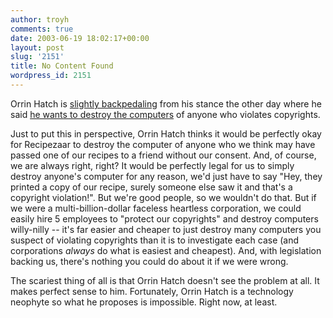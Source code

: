 ```yaml
---
author: troyh
comments: true
date: 2003-06-19 18:02:17+00:00
layout: post
slug: '2151'
title: No Content Found
wordpress_id: 2151
---
```


Orrin Hatch is [slightly backpedaling](http://news.com.com/2100-1028_3-1018845.html) from his stance the other day where he said [he wants to destroy the computers](/archives/2003/06/001483.php#001483) of anyone who violates copyrights.

Just to put this in perspective, Orrin Hatch thinks it would be perfectly okay for Recipezaar to destroy the computer of anyone who we think may have passed one of our recipes to a friend without our consent. And, of course, we are always right, right? It would be perfectly legal for us to simply destroy anyone's computer for any reason, we'd just have to say "Hey, they printed a copy of our recipe, surely someone else saw it and that's a copyright violation!". But we're good people, so we wouldn't do that. But if we were a multi-billion-dollar faceless heartless corporation, we could easily hire 5 employees to "protect our copyrights" and destroy computers willy-nilly -- it's far easier and cheaper to just destroy many computers you suspect of violating copyrights than it is to investigate each case (and corporations _always_ do what is easiest and cheapest). And, with legislation backing us, there's nothing you could do about it if we were wrong.

The scariest thing of all is that Orrin Hatch doesn't see the problem at all. It makes perfect sense to him. Fortunately, Orrin Hatch is a technology neophyte so what he proposes is impossible. Right now, at least.
